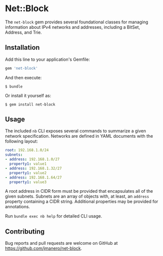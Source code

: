 Net::Block
==========

The `net-block` gem provides several foundational classes for managing information about IPv4 networks and addresses, including a BitSet, Address, and Trie.

## Installation

Add this line to your application's Gemfile:

```ruby
gem 'net-block'
```

And then execute:

    $ bundle

Or install it yourself as:

    $ gem install net-block

## Usage

The included `nb` CLI exposes several commands to summarize a given network specification. Networks are defined in YAML documents with the following layout:

```yml
root: 192.168.1.0/24
subnets:
- address: 192.168.1.0/27
  property1: value1
- address: 192.168.1.32/27
  property1: value2
- address: 192.168.1.64/27
  property1: value3
```

A root address in CIDR form must be provided that encapsulates all of the given subnets. Subnets are an array of objects with, at least, an `address` property containing a CIDR string. Additional properties may be provided for annotations.

Run `bundle exec nb help` for detailed CLI usage.

## Contributing

Bug reports and pull requests are welcome on GitHub at https://github.com/jmanero/net-block.
